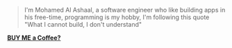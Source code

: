 <!--
**alash3al/alash3al** is a ✨ _special_ ✨ repository because its `README.md` (this file) appears on your GitHub profile.

Here are some ideas to get you started:

- 🔭 I’m currently working on ...
- 🌱 I’m currently learning ...
- 👯 I’m looking to collaborate on ...
- 🤔 I’m looking for help with ...
- 💬 Ask me about ...
- 📫 How to reach me: ...
- 😄 Pronouns: ...
- ⚡ Fun fact: ...
-->

> I'm Mohamed Al Ashaal, a software engineer who like building apps in his free-time, programming is my hobby, I'm following this quote "What I cannot build, I don't understand"

[**BUY ME a Coffee?**](http://buymeacoffee.com/alash3al)
